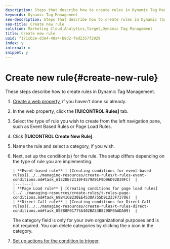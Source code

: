 ```yaml
---
description: Steps that describe how to create rules in Dynamic Tag Management.
keywords: Dynamic Tag Management
seo-description: Steps that describe how to create rules in Dynamic Tag Management.
seo-title: Create new rule
solution: Marketing Cloud,Analytics,Target,Dynamic Tag Management
title: Create new rule
uuid: f171cb2e-d3e4-48a4-b8d2-fed2357f2029
index: y
internal: n
snippet: y
---
```


# Create new rule{#create-new-rule}

These steps describe how to create rules in Dynamic Tag Management.

1. [Create a web property](../../administration/web-property.md#task_AE34E23EC47B4E9C8634782C05D9DC09), if you haven't done so already.
1. In the web property, click the **[!UICONTROL Rules]** tab.
1. Select the type of rule you wish to create from the left navigation pane, such as Event Based Rules or Page Load Rules.
1. Click **[!UICONTROL Create New Rule]**.
1. Name the rule and select a category, if you wish.
1. Next, set up the condition(s) for the rule. The setup differs depending on the type of rule you are implementing.

       | **Event-based rule** | [Creating conditions for event-based rules](../../managing-resources/create-rules/t-rules-event-conditions.md#task_A122DE72110F4579A91F9D96D92D39FC)  |
       |---|---|
       | **Page Load rule** | [Creating conditions for page load rules](../../managing-resources/create-rules/t-rules-page-conditions.md#task_69B41CB230EE4530A755D91233F73706)  |
       | **Direct Call rule** | [Creating conditions for Direct Call rules](../../managing-resources/create-rules/t-rules-direct-conditions.md#task_85EB8F01775A402BA53B8298F0AADA09)  |

   The category field is only for your own organizational purposes and is not required. You can delete categories by clicking the x icon in the category. 
1. [Set up actions for the condition to trigger](../../managing-resources/create-rules/t-rules-actions.md#task_94DFE0D8B53A43E2892851BABE381121).
